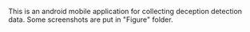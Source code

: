 This is an android mobile application for collecting deception detection data.
Some screenshots are put in "Figure" folder.

